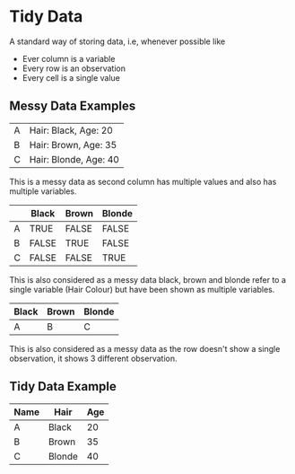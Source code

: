 # Tidy Data
A standard way of storing data, i.e, whenever possible like
- Ever column is a variable
- Every row is an observation
- Every cell is a single value

## Messy Data Examples
|   |                       |
|---|-----------------------|
| A | Hair: Black, Age: 20  |
| B | Hair: Brown, Age: 35  |
| C | Hair: Blonde, Age: 40 |

This is a messy data as second column has multiple values and also has multiple variables.

|   | Black | Brown | Blonde |
|---|-------|-------|--------|
| A | TRUE  | FALSE | FALSE  |
| B | FALSE | TRUE  | FALSE  |
| C | FALSE | FALSE | TRUE   |

This is also considered as a messy data black, brown and blonde refer to a single variable (Hair Colour) but have been shown as multiple variables.

| Black | Brown | Blonde |
|-------|-------|--------|
| A     | B     | C      |

This is also considered as a messy data as the row doesn't show a single observation, it shows 3 different observation.

## Tidy Data Example
| Name | Hair   | Age |
|------|--------|-----|
| A    | Black  | 20  |
| B    | Brown  | 35  |
| C    | Blonde | 40  |